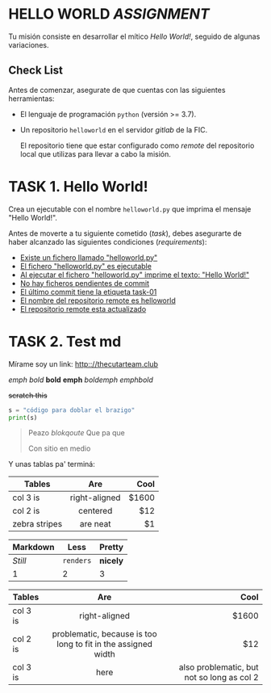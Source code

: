 # HELLO WORLD _ASSIGNMENT_

Tu misión consiste en desarrollar el mítico *Hello World!*, seguido de
algunas variaciones.

## Check List

Antes de comenzar, asegurate de que cuentas con las siguientes
herramientas:

* El lenguaje de programación `python` (versión >= 3.7).
* Un repositorio `helloworld` en el servidor _gitlab_ de la FIC.

  El repositorio tiene que estar configurado como *remote* del
  repositorio local que utilizas para llevar a cabo la misión.


# TASK 1. Hello World!

Crea un ejecutable con el nombre `helloworld.py` que imprima el
mensaje "Hello World!".

Antes de moverte a tu siguiente cometido (_task_), debes asegurarte de
haber alcanzado las siguientes condiciones (_requirements_):

* [Existe un fichero llamado "helloworld.py"](check:)
* [El fichero "helloworld.py" es ejecutable](check:)
* [Al ejecutar el fichero "helloworld.py" imprime el texto: "Hello
  World!"](check:)
* [No hay ficheros pendientes de commit](check:)
* [El último commit tiene la etiqueta task-01](check:)
* [El nombre del repositorio remote es helloworld](check:)
* [El repositorio remote esta actualizado](check:)

# TASK 2. Test md

Mírame soy un link: [http:://thecutarteam.club](http://thecutarcteam.club)

_emph_
*bold*
**bold**
__emph__
_*boldemph*_
*_emphbold_*

~~scratch this~~

```python
s = "código para doblar el brazigo"
print(s)
```

> Peazo *blokqoute*
> Que pa que
>
> Con sitio en medio

Y unas tablas pa' terminá:

| Tables        | Are           | Cool  |
| ------------- |:-------------:| -----:|
| col 3 is      | right-aligned | $1600 |
| col 2 is      | centered      |   $12 |
| zebra stripes | are neat      |    $1 |

Markdown | Less | Pretty
--- | --- | ---
*Still* | `renders` | **nicely**
1 | 2 | 3


| Tables        | Are           | Cool  |
| ------------- |:-------------:| -----:|
| col 3 is      | right-aligned | $1600 |
| col 2 is      | problematic, because is too long to fit in the assigned width      |   $12 |
| col 3 is      | here          | also problematic, but not so long as col 2 |



